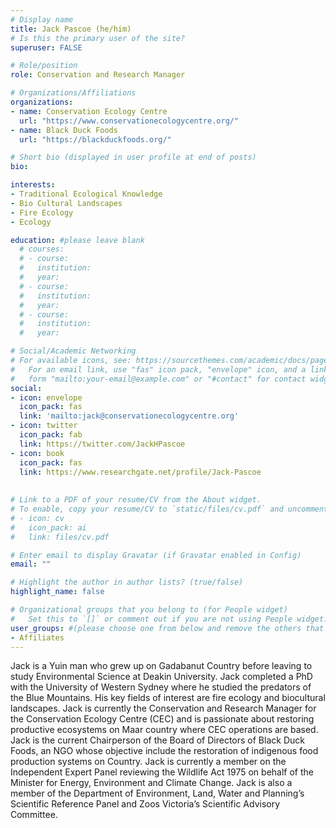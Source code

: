 ```yaml
---
# Display name
title: Jack Pascoe (he/him)
# Is this the primary user of the site?
superuser: FALSE

# Role/position
role: Conservation and Research Manager

# Organizations/Affiliations
organizations:
- name: Conservation Ecology Centre
  url: "https://www.conservationecologycentre.org/"
- name: Black Duck Foods
  url: "https://blackduckfoods.org/"

# Short bio (displayed in user profile at end of posts)
bio: 

interests:
- Traditional Ecological Knowledge
- Bio Cultural Landscapes
- Fire Ecology
- Ecology

education: #please leave blank
  # courses:
  # - course:
  #   institution:
  #   year:
  # - course:
  #   institution:
  #   year:
  # - course:
  #   institution:
  #   year:

# Social/Academic Networking
# For available icons, see: https://sourcethemes.com/academic/docs/page-builder/#icons
#   For an email link, use "fas" icon pack, "envelope" icon, and a link in the
#   form "mailto:your-email@example.com" or "#contact" for contact widget.
social:
- icon: envelope
  icon_pack: fas
  link: 'mailto:jack@conservationecologycentre.org'
- icon: twitter
  icon_pack: fab
  link: https://twitter.com/JackHPascoe
- icon: book
  icon_pack: fas
  link: https://www.researchgate.net/profile/Jack-Pascoe
    
  
# Link to a PDF of your resume/CV from the About widget.
# To enable, copy your resume/CV to `static/files/cv.pdf` and uncomment the lines below.
# - icon: cv
#   icon_pack: ai
#   link: files/cv.pdf

# Enter email to display Gravatar (if Gravatar enabled in Config)
email: ""

# Highlight the author in author lists? (true/false)
highlight_name: false

# Organizational groups that you belong to (for People widget)
#   Set this to `[]` or comment out if you are not using People widget.
user_groups: #(please choose one from below and remove the others that aren't needed)
- Affiliates
---
```


Jack is a Yuin man who grew up on Gadabanut Country before leaving to study Environmental Science at Deakin University. Jack completed a PhD with the University of Western Sydney where he studied the predators of the Blue Mountains. His key fields of interest are fire ecology and biocultural landscapes. Jack is currently the Conservation and Research Manager for the Conservation Ecology Centre (CEC) and is passionate about restoring productive ecosystems on Maar country where CEC operations are based. Jack is the current Chairperson of the Board of Directors of Black Duck Foods, an NGO whose objective include the restoration of indigenous food production systems on Country. Jack is currently a member on the Independent Expert Panel reviewing the Wildlife Act 1975 on behalf of the Minister for Energy, Environment and Climate Change. Jack is also a member of the Department of Environment, Land, Water and Planning’s Scientific Reference Panel and Zoos Victoria’s Scientific Advisory Committee. 
